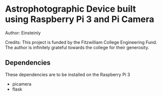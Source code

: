 # Astrophotographic Device built using Raspberry Pi 3 and Pi Camera

Author: Einsteinly

Credits: This project is funded by the Fitzwilliam College Engineering Fund. The author is infinitely grateful towards the college for their generosity. 

## Dependencies
These dependencies are to be installed on the Raspberry Pi 3

- picamera
- flask